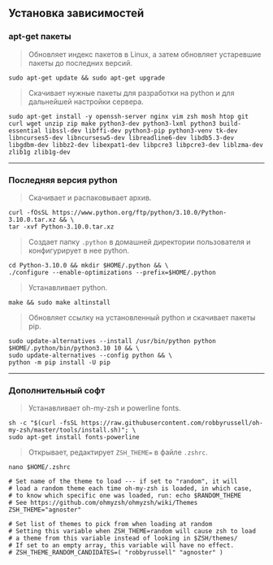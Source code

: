 Установка зависимостей
----------------------

### apt-get пакеты

> Обновляет индекс пакетов в Linux, а затем обновляет устаревшие пакеты до последних версий.
```shell
sudo apt-get update && sudo apt-get upgrade
```

> Скачивает нужные пакеты для разработки на python и для дальнейшей настройки сервера.
```shell
sudo apt-get install -y openssh-server nginx vim zsh mosh htop git curl wget unzip zip make python3-dev python3-lxml python3 build-essential libssl-dev libffi-dev python3-pip python3-venv tk-dev libncurses5-dev libncursesw5-dev libreadline6-dev libdb5.3-dev libgdbm-dev libbz2-dev libexpat1-dev libpcre3 libpcre3-dev liblzma-dev zlib1g zlib1g-dev
```

***

### Последняя версия python

> Скачивает и распаковывает архив.
```shell
curl -fOsSL https://www.python.org/ftp/python/3.10.0/Python-3.10.0.tar.xz && \
tar -xvf Python-3.10.0.tar.xz
```

> Создает папку `.python` в домашней директории пользователя и конфигурирует в нее python.
```shell
cd Python-3.10.0 && mkdir $HOME/.python && \
./configure --enable-optimizations --prefix=$HOME/.python
```

> Устанавливает python.
```shell
make && sudo make altinstall
```

> Обновляет ссылку на установленный python и скачивает пакеты pip.
```shell
sudo update-alternatives --install /usr/bin/python python $HOME/.python/bin/python3.10 10 && \
sudo update-alternatives --config python && \
python -m pip install -U pip
```

***

### Дополнительный софт

> Устанавливает oh-my-zsh и powerline fonts.
```shell
sh -c "$(curl -fsSL https://raw.githubusercontent.com/robbyrussell/oh-my-zsh/master/tools/install.sh)"; \
sudo apt-get install fonts-powerline
```

> Открывает, редактирует `ZSH_THEME=` в файле `.zshrc`.
```shell
nano $HOME/.zshrc
```

```shell
# Set name of the theme to load --- if set to "random", it will
# load a random theme each time oh-my-zsh is loaded, in which case,
# to know which specific one was loaded, run: echo $RANDOM_THEME
# See https://github.com/ohmyzsh/ohmyzsh/wiki/Themes
ZSH_THEME="agnoster"

# Set list of themes to pick from when loading at random
# Setting this variable when ZSH_THEME=random will cause zsh to load
# a theme from this variable instead of looking in $ZSH/themes/
# If set to an empty array, this variable will have no effect.
# ZSH_THEME_RANDOM_CANDIDATES=( "robbyrussell" "agnoster" )
```
